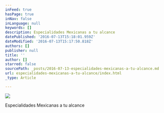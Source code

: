 ```yaml
---
inFeed: true
hasPage: true
inNav: false
inLanguage: null
keywords: []
description: Especialidades Mexicanas a tu alcance
datePublished: '2016-07-13T15:18:01.959Z'
dateModified: '2016-07-13T15:17:50.818Z'
authors: []
publisher: null
title: ''
author: []
starred: false
sourcePath: _posts/2016-07-13-especialidades-mexicanas-a-tu-alcance.md
url: especialidades-mexicanas-a-tu-alcance/index.html
_type: Article

---
```

![](https://the-grid-user-content.s3-us-west-2.amazonaws.com/d06422e1-ec21-47d4-914b-3c9b6fa76f4c.jpg)

Especialidades Mexicanas a tu alcance